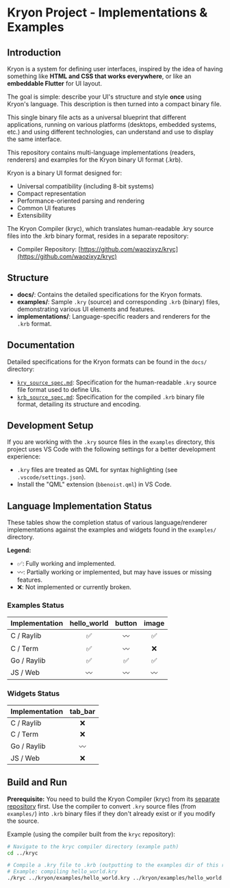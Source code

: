# Kryon Project - Implementations & Examples

## Introduction
Kryon is a system for defining user interfaces, inspired by the idea of having something like **HTML and CSS that works everywhere**, or like an **embeddable Flutter** for UI layout.

The goal is simple: describe your UI's structure and style **once** using Kryon's language. This description is then turned into a compact binary file.

This single binary file acts as a universal blueprint that different applications, running on various platforms (desktops, embedded systems, etc.) and using different technologies, can understand and use to display the same interface.

This repository contains multi-language implementations (readers, renderers) and examples for the Kryon binary UI format (.krb).

Kryon is a binary UI format designed for:
* Universal compatibility (including 8-bit systems)
* Compact representation
* Performance-oriented parsing and rendering
* Common UI features
* Extensibility

The Kryon Compiler (kryc), which translates human-readable .kry source files into the .krb binary format, resides in a separate repository:
* Compiler Repository: [https://github.com/waozixyz/kryc](https://github.com/waozixyz/kryc)

## Structure

* **docs/**: Contains the detailed specifications for the Kryon formats.
* **examples/**: Sample `.kry` (source) and corresponding `.krb` (binary) files, demonstrating various UI elements and features.
* **implementations/**: Language-specific readers and renderers for the `.krb` format.

## Documentation

Detailed specifications for the Kryon formats can be found in the `docs/` directory:

* [`kry_source_spec.md`](docs/kry_source_spec.md): Specification for the human-readable `.kry` source file format used to define UIs.
* [`krb_source_spec.md`](docs/krb_source_spec.md): Specification for the compiled `.krb` binary file format, detailing its structure and encoding.

## Development Setup

If you are working with the `.kry` source files in the `examples` directory, this project uses VS Code with the following settings for a better development experience:

* `.kry` files are treated as QML for syntax highlighting (see `.vscode/settings.json`).
* Install the "QML" extension (`bbenoist.qml`) in VS Code.

## Language Implementation Status

These tables show the completion status of various language/renderer implementations against the examples and widgets found in the `examples/` directory.

**Legend:**
* ✅: Fully working and implemented.
* 〰️: Partially working or implemented, but may have issues or missing features.
* ❌: Not implemented or currently broken.

### Examples Status

| Implementation | hello_world | button | image |
|----------------|:-----------:|:------:|:-----:|
| C / Raylib     |     ✅      |   〰️   |  ✅   |
| C / Term       |     ✅      |   〰️   |  ❌   |
| Go / Raylib    |     ✅      |   ✅   |  ✅   |
| JS / Web       |     〰️      |   〰️   |  〰️   |

### Widgets Status

| Implementation | tab_bar |
|----------------|:-------:|
| C / Raylib     |    ❌   |
| C / Term       |    ❌   |
| Go / Raylib    |    〰️   |
| JS / Web       |    ❌   |

## Build and Run

**Prerequisite:** You need to build the Kryon Compiler (kryc) from its [separate repository](https://github.com/waozixyz/kryc) first. Use the compiler to convert `.kry` source files (from `examples/`) into `.krb` binary files if they don't already exist or if you modify the source.

Example (using the compiler built from the `kryc` repository):

```bash
# Navigate to the kryc compiler directory (example path)
cd ../kryc

# Compile a .kry file to .krb (outputting to the examples dir of this repo)
# Example: compiling hello_world.kry
./kryc ../kryon/examples/hello_world.kry ../kryon/examples/hello_world.krb
